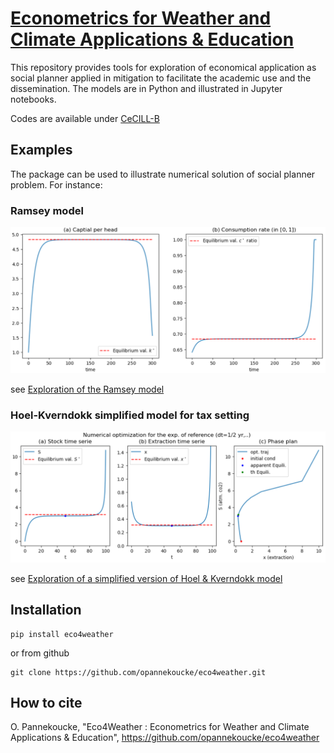 [Econometrics for Weather and Climate Applications & Education](https://github.com/opannekoucke/eco4weather) <!-- omit in toc -->
======================

This repository provides tools for exploration of economical application as social planner applied in mitigation to facilitate the academic use and the dissemination. The models are in Python and illustrated in Jupyter notebooks.

Codes are available under [CeCILL-B](./LICENCE.txt)



Examples
---

The package can be used to illustrate numerical solution of social planner problem. For instance:

### Ramsey model

![Illustration of optimal path in finite time window Ramsey model](./img/ramsey.png)

see [Exploration of the Ramsey model](./examples/example_ramsey-model.ipynb)

### Hoel-Kverndokk simplified model for tax setting

![Illustration of Hoel-Kverndokk simplified model output](./img/hoel-kverndokk.png)

see [Exploration of a simplified version of Hoel & Kverndokk model](./examples/example_hoel-kverndokk-model.ipynb)



Installation
---

```
pip install eco4weather
```

or from github

```
git clone https://github.com/opannekoucke/eco4weather.git
```



How to cite
---

O. Pannekoucke, "Eco4Weather : Econometrics for Weather and Climate Applications & Education", https://github.com/opannekoucke/eco4weather
